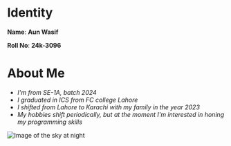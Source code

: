 
# Identity
**Name**: **Aun Wasif**

**Roll No**: **24k-3096**


# About Me 

* _I'm from SE-1A, batch 2024_
* _I graduated in ICS from FC college Lahore_
* _I shifted from Lahore to Karachi with my family in the year 2023_
* _My hobbies shift periodically, but at the moment I'm interested in honing my programming skills_


![Image of the sky at night](https://images.app.goo.gl/LSJFnfzcusAWgPNz6)

 




